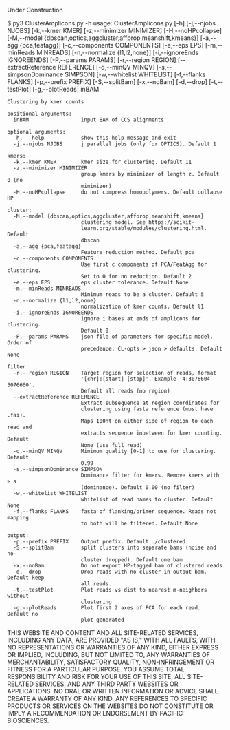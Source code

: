 Under Construction

   $ py3 ClusterAmplicons.py  -h
    usage: ClusterAmplicons.py [-h] [-j,--njobs NJOBS] [-k,--kmer KMER]
                               [-z,--minimizer MINIMIZER] [-H,--noHPcollapse]
                               [-M,--model {dbscan,optics,aggcluster,affprop,meanshift,kmeans}]
                               [-a,--agg {pca,featagg}]
                               [-c,--components COMPONENTS] [-e,--eps EPS]
                               [-m,--minReads MINREADS]
                               [-n,--normalize {l1,l2,none}]
                               [-i,--ignoreEnds IGNOREENDS] [-P,--params PARAMS]
                               [-r,--region REGION] [--extractReference REFERENCE]
                               [-q,--minQV MINQV] [-s,--simpsonDominance SIMPSON]
                               [-w,--whitelist WHITELIST] [-f,--flanks FLANKS]
                               [-p,--prefix PREFIX] [-S,--splitBam] [-x,--noBam]
                               [-d,--drop] [-t,--testPlot] [-g,--plotReads]
                               inBAM
    
    Clustering by kmer counts
    
    positional arguments:
      inBAM                 input BAM of CCS alignments
    
    optional arguments:
      -h, --help            show this help message and exit
      -j,--njobs NJOBS      j parallel jobs (only for OPTICS). Default 1
    
    kmers:
      -k,--kmer KMER        kmer size for clustering. Default 11
      -z,--minimizer MINIMIZER
                            group kmers by minimizer of length z. Default 0 (no
                            minimizer)
      -H,--noHPcollapse     do not compress homopolymers. Default collapse HP
    
    cluster:
      -M,--model {dbscan,optics,aggcluster,affprop,meanshift,kmeans}
                            clustering model. See https://scikit-
                            learn.org/stable/modules/clustering.html. Default
                            dbscan
      -a,--agg {pca,featagg}
                            Feature reduction method. Default pca
      -c,--components COMPONENTS
                            Use first c components of PCA/FeatAgg for clustering.
                            Set to 0 for no reduction. Default 2
      -e,--eps EPS          eps cluster tolerance. Default None
      -m,--minReads MINREADS
                            Minimum reads to be a cluster. Default 5
      -n,--normalize {l1,l2,none}
                            normalization of kmer counts. Default l1
      -i,--ignoreEnds IGNOREENDS
                            ignore i bases at ends of amplicons for clustering.
                            Default 0
      -P,--params PARAMS    json file of parameters for specific model. Order of
                            precedence: CL-opts > json > defaults. Default None
    
    filter:
      -r,--region REGION    Target region for selection of reads, format
                            '[chr]:[start]-[stop]'. Example '4:3076604-3076660'.
                            Default all reads (no region)
      --extractReference REFERENCE
                            Extract subsequence at region coordinates for
                            clustering using fasta reference (must have .fai).
                            Maps 100nt on either side of region to each read and
                            extracts sequence inbetween for kmer counting. Default
                            None (use full read)
      -q,--minQV MINQV      Minimum quality [0-1] to use for clustering. Default
                            0.99
      -s,--simpsonDominance SIMPSON
                            Dominance filter for kmers. Remove kmers with > s
                            (dominance). Default 0.00 (no filter)
      -w,--whitelist WHITELIST
                            whitelist of read names to cluster. Default None
      -f,--flanks FLANKS    fasta of flanking/primer sequence. Reads not mapping
                            to both will be filtered. Default None
    
    output:
      -p,--prefix PREFIX    Output prefix. Default ./clustered
      -S,--splitBam         split clusters into separate bams (noise and no-
                            cluster dropped). Default one bam
      -x,--noBam            Do not export HP-tagged bam of clustered reads
      -d,--drop             Drop reads with no cluster in output bam. Default keep
                            all reads.
      -t,--testPlot         Plot reads vs dist to nearest m-neighbors without
                            clustering
      -g,--plotReads        Plot first 2 axes of PCA for each read. Default no
                            plot generated
 
THIS WEBSITE AND CONTENT AND ALL SITE-RELATED SERVICES, INCLUDING ANY DATA, ARE PROVIDED "AS IS," WITH ALL FAULTS, WITH NO REPRESENTATIONS OR WARRANTIES OF ANY KIND, EITHER EXPRESS OR IMPLIED, INCLUDING, BUT NOT LIMITED TO, ANY WARRANTIES OF MERCHANTABILITY, SATISFACTORY QUALITY, NON-INFRINGEMENT OR FITNESS FOR A PARTICULAR PURPOSE. YOU ASSUME TOTAL RESPONSIBILITY AND RISK FOR YOUR USE OF THIS SITE, ALL SITE-RELATED SERVICES, AND ANY THIRD PARTY WEBSITES OR APPLICATIONS. NO ORAL OR WRITTEN INFORMATION OR ADVICE SHALL CREATE A WARRANTY OF ANY KIND. ANY REFERENCES TO SPECIFIC PRODUCTS OR SERVICES ON THE WEBSITES DO NOT CONSTITUTE OR IMPLY A RECOMMENDATION OR ENDORSEMENT BY PACIFIC BIOSCIENCES.
